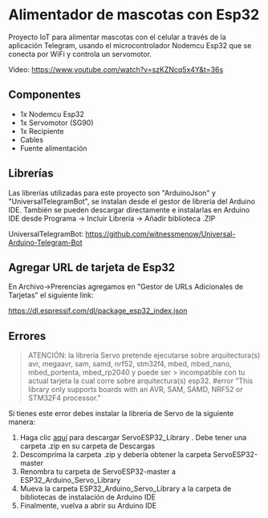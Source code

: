 # Alimentador de mascotas con Esp32

Proyecto IoT para alimentar mascotas con el celular a través de la aplicación Telegram, usando el microcontrolador Nodemcu Esp32 que se conecta por WiFi y controla un servomotor.

Video: https://www.youtube.com/watch?v=szKZNcq5x4Y&t=36s

## Componentes

- 1x Nodemcu Esp32
- 1x Servomotor (SG90)
- 1x Recipiente
- Cables
- Fuente alimentación


## Librerías

Las librerías utilizadas para este proyecto son "ArduinoJson" y "UniversalTelegramBot", se instalan desde el gestor de librería del Arduino IDE. También se pueden descargar directamente e instalarlas en Arduino IDE desde Programa -> Incluir Librería -> Añadir biblioteca .ZIP

UniversalTelegramBot: https://github.com/witnessmenow/Universal-Arduino-Telegram-Bot

## Agregar URL de tarjeta de Esp32

En Archivo->Prerencias agregamos en "Gestor de URLs Adicionales de Tarjetas" el siguiente link:

https://dl.espressif.com/dl/package_esp32_index.json

## Errores

> ATENCIÓN: la librería Servo pretende ejecutarse sobre arquitectura(s) avr, megaavr, sam, samd, nrf52, stm32f4, mbed, mbed_nano, mbed_portenta, mbed_rp2040 y puede ser > incompatible con tu actual tarjeta la cual corre sobre arquitectura(s) esp32.
> #error "This library only supports boards with an AVR, SAM, SAMD, NRF52 or STM32F4 processor."
 
Si tienes este error debes instalar la libreria de Servo de la siguiente manera:

1. Haga clic [aquí](https://github.com/RoboticsBrno/ServoESP32/archive/refs/heads/master.zip) para descargar ServoESP32_Library . Debe tener una carpeta .zip en su carpeta de Descargas
2. Descomprima la carpeta .zip y debería obtener la carpeta ServoESP32-master
3. Renombra tu carpeta de ServoESP32-master a ESP32_Arduino_Servo_Library
4. Mueva la carpeta ESP32_Arduino_Servo_Library a la carpeta de bibliotecas de instalación de Arduino IDE
5. Finalmente, vuelva a abrir su Arduino IDE

